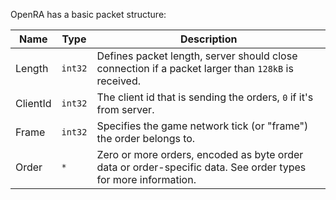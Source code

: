 OpenRA has a basic packet structure:

| Name     | Type    | Description                                                                                                   |
| -------- | ------- | ------------------------------------------------------------------------------------------------------------- |
| Length   | `int32` | Defines packet length, server should close connection if a packet larger than `128kB` is received.            |
| ClientId | `int32` | The client id that is sending the orders, `0` if it's from server.                                            |
| Frame    | `int32` | Specifies the game network tick (or "frame") the order belongs to.                                            |
| Order    | `*`     | Zero or more orders, encoded as byte order data or order-specific data. See order types for more information. |
